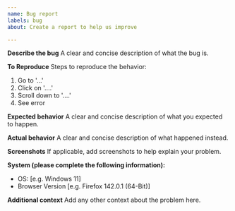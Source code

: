 ```yaml
---
name: Bug report
labels: bug
about: Create a report to help us improve

---
```


**Describe the bug**
A clear and concise description of what the bug is.

**To Reproduce**
Steps to reproduce the behavior:

1. Go to '...'
2. Click on '....'
3. Scroll down to '....'
4. See error

**Expected behavior**
A clear and concise description of what you expected to happen.

**Actual behavior**
A clear and concise description of what happened instead.

**Screenshots**
If applicable, add screenshots to help explain your problem.

**System (please complete the following information):**

- OS: [e.g. Windows 11]
- Browser Version [e.g. Firefox 142.0.1 (64-Bit)]

**Additional context**
Add any other context about the problem here.
